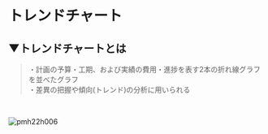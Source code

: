 # トレンドチャート

## ▼トレンドチャートとは
>・計画の予算・工期、および実績の費用・進捗を表す2本の折れ線グラフを並べたグラフ<br>
>・差異の把握や傾向(トレンド)の分析に用いられる<br>
<br>

![pmh22h006](https://user-images.githubusercontent.com/81621944/229331922-8ea763ea-5c5d-496f-b012-8bb9039a7a89.jpg)<br>
<br>
